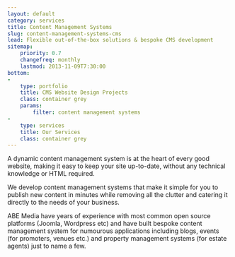 ```yaml
---
layout: default
category: services
title: Content Management Systems
slug: content-management-systems-cms
lead: Flexible out-of-the-box solutions & bespoke CMS development
sitemap:
    priority: 0.7
    changefreq: monthly
    lastmod: 2013-11-09T7:30:00
bottom: 
-
    type: portfolio
    title: CMS Website Design Projects
    class: container grey
    params:
        filter: content management systems
-
    type: services
    title: Our Services
    class: container grey
---
```


A dynamic content management system is at the heart of every good website, making it easy to keep your site up-to-date, without any technical knowledge or HTML required.

We develop content management systems that make it simple for you to publish new content in minutes while removing all the clutter and catering it directly to the needs of your business.

ABE Media have years of experience with most common open source platforms (Joomla, Wordpress etc) and have built bespoke content management system for numourous applications including blogs, events (for promoters, venues etc.) and property management systems (for estate agents) just to name a few.
